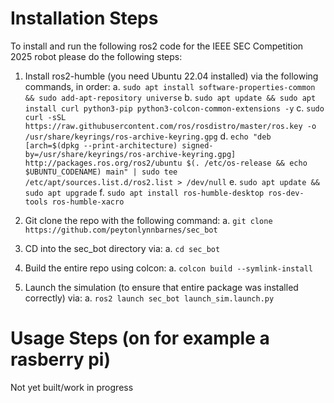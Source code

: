 # Installation Steps
To install and run the following ros2 code for the IEEE SEC Competition 2025 robot please do the following steps:
1. Install ros2-humble (you need Ubuntu 22.04 installed) via the following commands, in order:
    a. 
    ```sudo apt install software-properties-common && sudo add-apt-repository universe```
    b. 
    ```sudo apt update && sudo apt install curl python3-pip python3-colcon-common-extensions -y```
    c. 
    ```sudo curl -sSL https://raw.githubusercontent.com/ros/rosdistro/master/ros.key -o /usr/share/keyrings/ros-archive-keyring.gpg```
    d. 
    ```echo "deb [arch=$(dpkg --print-architecture) signed-by=/usr/share/keyrings/ros-archive-keyring.gpg] http://packages.ros.org/ros2/ubuntu $(. /etc/os-release && echo $UBUNTU_CODENAME) main" | sudo tee /etc/apt/sources.list.d/ros2.list > /dev/null```
    e. 
    ```sudo apt update && sudo apt upgrade```
    f. 
    ```sudo apt install ros-humble-desktop ros-dev-tools ros-humble-xacro```

2. Git clone the repo with the following command:
    a. 
    ```git clone https://github.com/peytonlynnbarnes/sec_bot```

3. CD into the sec_bot directory via: 
    a. 
    ```cd sec_bot```
4. Build the entire repo using colcon:
    a. 
    ```colcon build --symlink-install```
5. Launch the simulation (to ensure that entire package was installed correctly) via:
    a. 
    ```ros2 launch sec_bot launch_sim.launch.py```

# Usage Steps (on for example a rasberry pi)
Not yet built/work in progress
